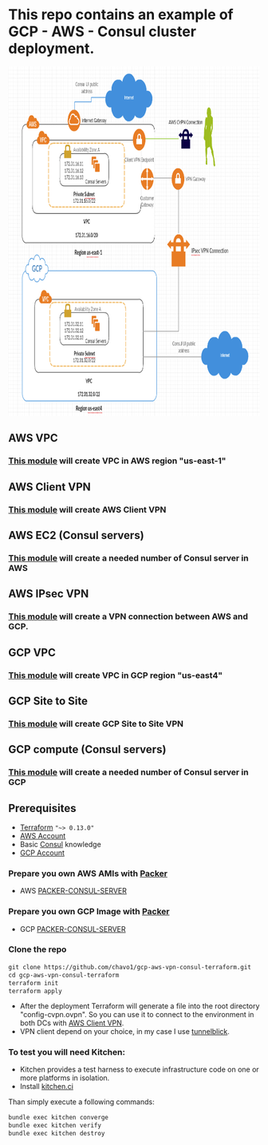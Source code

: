 # This repo contains an example of GCP - AWS - Consul cluster deployment.

<img src="screenshot/screenshot.png" width="800" height="700" />

## AWS VPC
### [This module](https://github.com/chavo1/aws-vpc-terraform) will create VPC in AWS region "us-east-1"
## AWS Client VPN
### [This module](https://github.com/chavo1/client-vpn-aws-terraform) will create AWS Client VPN
## AWS EC2 (Consul servers)
### [This module](https://github.com/chavo1/aws-consul-terraform-multi-region) will create a needed number of Consul server in AWS
## AWS IPsec VPN
### [This module](https://cloud.google.com/) will create a VPN connection between AWS and GCP.
## GCP VPC
### [This module](https://github.com/chavo1/gcp-vpc) will create VPC in GCP region "us-east4"
## GCP Site to Site
### [This module](https://github.com/chavo1/gcp-aws-vpn-common) will create GCP Site to Site VPN
## GCP compute (Consul servers)
### [This module](https://github.com/chavo1/gcp-consul) will create a needed number of Consul server in GCP
## Prerequisites

- [Terraform](https://www.terraform.io/downloads.html) `"~> 0.13.0"`
- [AWS Account](https://aws.amazon.com/account/)
- Basic [Consul](https://www.consul.io/) knowledge
- [GCP Account](https://aws.amazon.com/account/)

### Prepare you own AWS AMIs with [Packer](https://www.packer.io/)
- AWS [PACKER-CONSUL-SERVER](https://github.com/chavo1/packer-consul-server)

### Prepare you own GCP Image with [Packer](https://www.packer.io/)
- GCP [PACKER-CONSUL-SERVER](https://github.com/chavo1/packer-consul-server-gcp)

### Clone the repo
```
git clone https://github.com/chavo1/gcp-aws-vpn-consul-terraform.git
cd gcp-aws-vpn-consul-terraform
terraform init
terraform apply
```
- After the deployment Terraform will generate a file into the root directory "config-cvpn.ovpn". So you can use it to connect to the environment in both DCs with [AWS Client VPN](https://docs.aws.amazon.com/vpn/latest/clientvpn-admin/what-is.html). 
- VPN client depend on your choice, in my case I use [tunnelblick](https://tunnelblick.net/).

### To test you will need Kitchen:

- Kitchen provides a test harness to execute infrastructure code on one or more platforms in isolation.
- Install [kitchen.ci](https://kitchen.ci/)

Than simply execute a following commands:
```
bundle exec kitchen converge
bundle exec kitchen verify
bundle exec kitchen destroy
```
